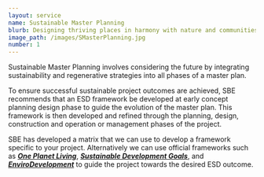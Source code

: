 ```yaml
---
layout: service
name: Sustainable Master Planning
blurb: Designing thriving places in harmony with nature and communities
image_path: /images/SMasterPlanning.jpg
number: 1
---
```



Sustainable Master Planning involves considering the future by integrating sustainability and regenerative strategies into all phases of a master plan.

To ensure successful sustainable project outcomes are achieved, SBE recommends that an ESD framework be developed at early concept planning design phase to guide the evolution of the master plan. This framework is then developed and refined through the planning, design, construction and operation or management phases of the project.

SBE has developed a matrix that we can use to develop a framework specific to your project. Alternatively we can use official frameworks such as ***[One Planet Living](http://www.bioregional.com/oneplanetliving/)***, ***[Sustainable Development Goals](http://www.un.org/sustainabledevelopment/sustainable-development-goals/)***, and ***[EnviroDevelopment](http://www.envirodevelopment.com.au/default.asp)*** to guide the project towards the desired ESD outcome.